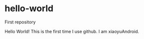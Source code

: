 # hello-world
First repository

Hello World!
This is the first time I use github.
I am xiaoyuAndroid.
